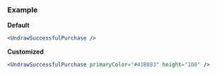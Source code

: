### Example

**Default**
```jsx
<UndrawSuccessfulPurchase />
```

**Customized**
```jsx
<UndrawSuccessfulPurchase primaryColor="#41B883" height="100" />
```
